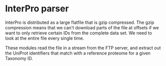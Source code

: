 # InterPro parser

InterPro is distributed as a large flatfile that is gzip compressed. The gzip compression means that we can't
download parts of the file at offsets if we want to only retrieve certain IDs from the complete data set. We
need to look at the entire file every single time.

These modules read the file in a stream from the FTP server, and extract out the UniProt identifiers that match
with a reference proteome for a given Taxonomy ID.